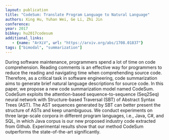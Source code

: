 ```yaml
---
layout: publication
title: "CodeSum: Translate Program Language to Natural Language"
authors: Xing Hu, Yuhan Wei, Ge Li, Zhi Jin
conference: 
year: 2017
bibkey: hu2017codesum
additional_links:
   - {name: "ArXiV", url: "https://arxiv.org/abs/1708.01837"}
tags: ["bimodal", "summarization"]
---
```

During software maintenance, programmers spend a lot of time on code comprehension. Reading comments is an effective way for programmers to reduce the reading and navigating time when comprehending source code. Therefore, as a critical task in software engineering, code summarization aims to generate brief natural language descriptions for source code. In this paper, we propose a new code summarization model named CodeSum. CodeSum exploits the attention-based sequence-to-sequence (Seq2Seq) neural network with Structure-based Traversal (SBT) of Abstract Syntax Trees (AST). The AST sequences generated by SBT can better present the structure of ASTs and keep unambiguous. We conduct experiments on three large-scale corpora in different program languages, i.e., Java, C#, and SQL, in which Java corpus is our new proposed industry code extracted from Github. Experimental results show that our method CodeSum outperforms the state-of-the-art significantly. 
